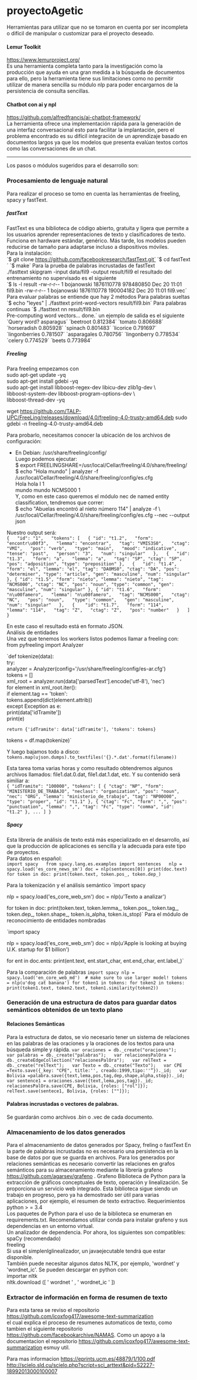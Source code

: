 # proyectoAgetic 

Herramientas para utilizar que no se tomaron en cuenta por ser incompleta o difícil de manipular o customizar para el proyecto deseado.  
#### Lemur Toolkit
https://www.lemurproject.org/  
Es una herramienta completa tanto para la investigación como la producción que ayuda en una gran medida a la búsqueda de documentos para ello, pero la herramienta tiene sus limitaciones como no permitir utilizar de manera sencilla su módulo nlp para poder encargarnos de la persistencia de consulta sencillas. 
#### Chatbot con ai y npl
https://github.com/alfredfrancis/ai-chatbot-framework/  
La herramienta ofrece una implementación rápida para la generación de una interfaz conversacional esto para facilitar la implantación, pero el problema encontrado es su difícil integración de un aprendizaje basado en documentos largos ya que los modelos que presenta evalúan textos cortos como las conversaciones de un chat.  


------------------------
Los pasos o módulos sugeridos para el desarrollo son:
### Procesamiento de lenguaje natural  
Para realizar el proceso se tomo en cuenta las herramientas de freeling, spacy y fastText.  
##### fastText
FastText es una biblioteca de código abierto, gratuita y ligera que permite a los usuarios aprender representaciones de texto y clasificadores de texto. Funciona en hardware estándar, genérico. Más tarde, los modelos pueden reducirse de tamaño para adaptarse incluso a dispositivos móviles.  
Para la instalación:  
´$ git clone https://github.com/facebookresearch/fastText.git´
´$ cd fastText´
´$ make´
Para la prueba de palabras incrustadas de fastText  
./fasttext skipgram -input data/fil9 -output result/fil9
el resultado del entrenamiento no supervisado es el siguiente  
´$ ls -l result
-rw-r-r-- 1 bojanowski 1876110778 978480850 Dec 20 11:01 fil9.bin
-rw-r-r-- 1 bojanowski 1876110778 190004182 Dec 20 11:01 fil9.vec´  
Para evaluar palabras se entiende que hay 2 métodos 
Para palabras sueltas
´$ echo "leyes" | ./fasttext print-word-vectors result/fil9.bin´
Para palabras continuas
´$ ./fasttext nn result/fil9.bin  
Pre-computing word vectors... done.´
un ejemplo de salida es el siguiente
´Query word? asparagus´
´beetroot 0.812384´
´tomato 0.806688´
´horseradish 0.805928´
´spinach 0.801483´
´licorice 0.791697´
´lingonberries 0.781507´
´asparagales 0.780756´
´lingonberry 0.778534´
´celery 0.774529´
´beets 0.773984´  
##### Freeling
Para freeling empezamos con   
sudo apt-get update -yq  
sudo apt-get install gdebi -yq  
sudo apt-get install libboost-regex-dev libicu-dev zlib1g-dev \  
                     libboost-system-dev libboost-program-options-dev \  
                     libboost-thread-dev -yq  

wget https://github.com/TALP-UPC/FreeLing/releases/download/4.0/freeling-4.0-trusty-amd64.deb   sudo gdebi -n freeling-4.0-trusty-amd64.deb   


Para probarlo, necesitamos conocer la ubicación de los archivos de configuración:  
+ En Debian: /usr/share/freeling/config/  
Luego podemos ejecutar:  
$ export FREELINGSHARE=/usr/local/Cellar/freeling/4.0/share/freeling/  
$ echo "Hola mundo" | analyzer -f /usr/local/Cellar/freeling/4.0/share/freeling/config/es.cfg  
Hola hola I 1  
mundo mundo NCMS000 1  
Y, como en este caso queremos el módulo nec de named entity classification, tendremos que correr:  
$ echo "Abuelas encontró al nieto número 114" | analyze -f \  
/usr/local/Cellar/freeling/4.0/share/freeling/config/es.cfg --nec --output json  


Nuestro output será:  
`{  
  "id": "1",  
  "tokens": [  
    {
      "id": "t1.2",  
      "form": "encontr\u00f3",  
      "lemma": "encontrar",  
      "tag": "VMIS3S0",  
      "ctag": "VMI",  
      "pos": "verb",  
      "type": "main",  
      "mood": "indicative",  
      "tense": "past",  
      "person": "3",  
      "num": "singular"  
    },  
    {  
      "id": "t1.3",  
      "form": "a",  
      "lemma": "a",  
      "tag": "SP",
      "ctag": "SP",
      "pos": "adposition",
      "type": "preposition"
    },  
    {  
      "id": "t1.4",  
      "form": "el",
      "lemma": "el",
      "tag": "DA0MS0",
      "ctag": "DA",
      "pos": "determiner",
      "type": "article",
      "gen": "masculine",
      "num": "singular"
    },
    {
      "id": "t1.5",
      "form": "nieto",
      "lemma": "nieto",
      "tag": "NCMS000",
      "ctag": "NC",
      "pos": "noun",
      "type": "common",
      "gen": "masculine",
      "num": "singular"
    },
    {
      "id": "t1.6",  
      "form": "n\u00famero",  
      "lemma": "n\u00famero",  
      "tag": "NCMS000",  
      "ctag": "NC",  
      "pos": "noun",  
      "type": "common",  
      "gen": "masculine",  
      "num": "singular"  
    },  
    {   
      "id": "t1.7",  
      "form": "114",  
      "lemma": "114",  
      "tag": "Z",  
      "ctag": "Z",  
      "pos": "number"  
    }  
  ]  
}`  


En este caso el resultado está en formato JSON.  
Análisis de entidades  
Una vez que tenemos los workers listos podemos llamar a freeling con:  
from pyfreeling import Analyzer  

`def tokenize(data):  
    try:  
        analyzer = Analyzer(config='/usr/share/freeling/config/es-ar.cfg')  
        tokens = []  
        xml_root = analyzer.run(data['parsedText'].encode('utf-8'), 'nec')  
        for element in xml_root.iter():  
            if element.tag == 'token':  
                tokens.append(dict(element.attrib))  
    except Exception as e:  
        print(data['idTramite'])  
        print(e)  

    return {'idTramite': data['idTramite'], 'tokens': tokens}  
tokens = df.map(tokenize)`    


Y luego bajamos todo a disco:  
`tokens.map(ujson.dumps).to_textfiles('{}.*.dat'.format(filename))`  


Esta tarea toma varias horas y como resultado obtendremos algunos archivos llamados: file1.dat.0.dat, file1.dat.1.dat, etc. Y su contenido será similiar a:  
`{
  "idTramite": "100000",
  "tokens": [
    {
      "ctag": "NP",
      "form": "MINISTERIO_DE_TRABAJO",
      "neclass": "organization",
      "pos": "noun",
      "nec": "ORG",
      "lemma": "ministerio_de_trabajo",
      "tag": "NP00O00",
      "type": "proper",
      "id": "t1.1"
    },
    {
      "ctag": "Fc",
      "form": ",",
      "pos": "punctuation",
      "lemma": ",",
      "tag": "Fc",
      "type": "comma",
      "id": "t1.2"
  },
  ...
  ]
}`  
##### Spacy  
Esta librería de análisis de texto está más especializado en el desarrollo, así que la producción de aplicaciones es sencilla y la adecuada para este tipo de proyectos.    
Para datos en español:  
`import spacy  
from spacy.lang.es.examples import sentences  
nlp = spacy.load('es_core_news_sm')
doc = nlp(sentences[0])
print(doc.text)
for token in doc:
    print(token.text, token.pos_, token.dep_)`

Para la tokenización y el análisis semántico
`import spacy

nlp = spacy.load('es_core_web_sm')
doc = nlp(u'Texto a analizar')

for token in doc:
    print(token.text, token.lemma_, token.pos_, token.tag_, token.dep_,
          token.shape_, token.is_alpha, token.is_stop)`
Para el módulo de reconocimiento de entidades nombradas

`import spacy

nlp = spacy.load('es_core_web_sm')
doc = nlp(u'Apple is looking at buying U.K. startup for $1 billion')

for ent in doc.ents:
    print(ent.text, ent.start_char, ent.end_char, ent.label_)`

Para la comparación de palabras 
`import spacy
nlp = spacy.load('en_core_web_md')  # make sure to use larger model!
tokens = nlp(u'dog cat banana')
for token1 in tokens:
   for token2 in tokens:
       print(token1.text, token2.text, token1.similarity(token2))`


### Generación de una estructura de datos para guardar datos semánticos obtenidos de un texto plano 
#### Relaciones Semánticas
Para la estructura de datos, se vio necesario tener un sistema de relaciones en las palabras de las oraciones y la oraciones de los textos para una búsqueda simple y rápida.
`var oraciones = db._create("oraciones");  
var palabras = db._create("palabras");  
var relacionesPalOra = db._createEdgeCollection("relacionesPalOra");  
var relText = db._create("relText");  
var Texto = db._create("Texto");  
var CPE =Texto.save({_key: "CPE", title:'', creado:1999,tipo:''”})._id;  
var Bolivia =palabra.save({text,lema,pos,tag,dep,shape,alpha,stop})._id;  
var sentence1 = oraciones.save({text,lema,pos,tag})._id;  
relacionesPalOra.save(CPE, Bolivia, {roles: ["rol"]});  
 relText.save(sentece1, Bolivia, {roles: [""]});`  
#### Palabras incrustadas o vectores de palabras.
Se guardarán como archivos .bin o .vec de cada documento.
### Almacenamiento de los datos generados  
Para el almacenamiento de datos generados por Spacy, freling o fastText
En la parte de palabras incrustadas no es necesario una persistencia en la base de datos por que se guarda en archivos.
Para los generados por relaciones semánticas es necesario convertir las relaciones en grafos semánticos para su almacenamiento mediante la librería grafeno https://github.com/agarsev/grafeno .
Grafeno
Biblioteca de Python para la extracción de gráficos conceptuales de texto, operación y linealización. Se proporciona un servicio web integrado.
Esta biblioteca sigue siendo un trabajo en progreso, pero ya ha demostrado ser útil para varias aplicaciones, por ejemplo, el resumen de texto extractivo.
Requerimientos
python > = 3.4  
Los paquetes de Python para el uso de la biblioteca se enumeran en requirements.txt. Recomendamos utilizar conda para instalar grafeno y sus dependencias en un entorno virtual.  
Un analizador de dependencia. Por ahora, los siguientes son compatibles:  
spaCy (recomendado)  
freeling  
Si usa el simplenlglinealizador, un javaejecutable tendrá que estar disponible.  
También puede necesitar algunos datos NLTK, por ejemplo, 'wordnet' y 'wordnet_ic'. Se pueden descargar en python con:  
importar nltk  
nltk.download ([ ' wordnet ' , ' wordnet_ic ' ])  


### Extractor de información en forma de resumen de texto   
Para esta tarea se reviso el repositorio https://github.com/icoxfog417/awesome-text-summarization  
 el cual explica el proceso de resumenes automaticos de texto, como tambien el siguiente repositorio https://github.com/facebookarchive/NAMAS. Como un apoyo a la documentacion el repositorio https://github.com/icoxfog417/awesome-text-summarization esmuy util.


Para mas informacion
https://eprints.ucm.es/48879/1/100.pdf
http://scielo.sld.cu/scielo.php?script=sci_arttext&pid=S2227-18992013000100007  


